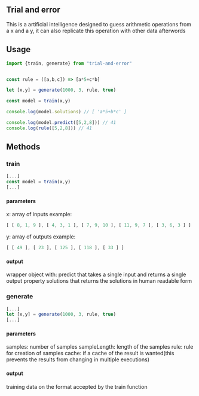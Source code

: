 ## Trial and error

This is a artificial intelligence designed to guess arithmetic operations from a x and a y, it can also replicate this operation with other data afterwords

## Usage

```js
import {train, generate} from "trial-and-error"


const rule = ([a,b,c]) => [a*5+c*b]

let [x,y] = generate(1000, 3, rule, true)

const model = train(x,y)

console.log(model.solutions) // [ 'a*5+b*c' ]

console.log(model.predict([5,2,8])) // 41
console.log(rule([5,2,8])) // 41

```


## Methods

### train
```js
[...]
const model = train(x,y)
[...]
```

#### parameters

x: array of inputs
example:
```js 
[ [ 8, 1, 9 ], [ 4, 3, 1 ], [ 7, 9, 10 ], [ 11, 9, 7 ], [ 3, 6, 3 ] ]
```
y: array of outputs
example:
```js 
[ [ 49 ], [ 23 ], [ 125 ], [ 118 ], [ 33 ] ]
```

#### output

wrapper object with:
     predict that takes a single input and returns a single output
     property solutions that returns the solutions in human readable form

### generate


```js
[...]
let [x,y] = generate(1000, 3, rule, true)
[...]
```

#### parameters
samples: number of samples
sampleLength: length of the samples
rule: rule for creation of samples
cache: if a cache of the result is wanted(this prevents the results from changing in multiple executions)
#### output
training data on the format accepted by the train function
